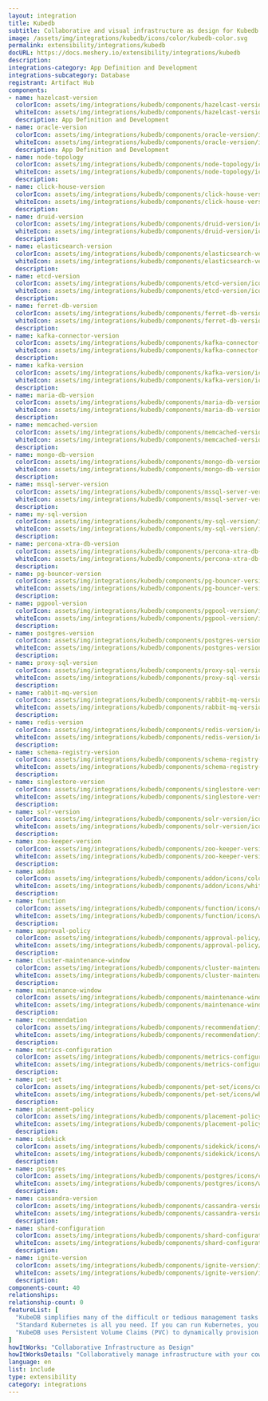 ```yaml
---
layout: integration
title: Kubedb
subtitle: Collaborative and visual infrastructure as design for Kubedb
image: /assets/img/integrations/kubedb/icons/color/kubedb-color.svg
permalink: extensibility/integrations/kubedb
docURL: https://docs.meshery.io/extensibility/integrations/kubedb
description: 
integrations-category: App Definition and Development
integrations-subcategory: Database
registrant: Artifact Hub
components: 
- name: hazelcast-version
  colorIcon: assets/img/integrations/kubedb/components/hazelcast-version/icons/color/hazelcast-version-color.svg
  whiteIcon: assets/img/integrations/kubedb/components/hazelcast-version/icons/white/hazelcast-version-white.svg
  description: App Definition and Development
- name: oracle-version
  colorIcon: assets/img/integrations/kubedb/components/oracle-version/icons/color/oracle-version-color.svg
  whiteIcon: assets/img/integrations/kubedb/components/oracle-version/icons/white/oracle-version-white.svg
  description: App Definition and Development
- name: node-topology
  colorIcon: assets/img/integrations/kubedb/components/node-topology/icons/color/node-topology-color.svg
  whiteIcon: assets/img/integrations/kubedb/components/node-topology/icons/white/node-topology-white.svg
  description: 
- name: click-house-version
  colorIcon: assets/img/integrations/kubedb/components/click-house-version/icons/color/click-house-version-color.svg
  whiteIcon: assets/img/integrations/kubedb/components/click-house-version/icons/white/click-house-version-white.svg
  description: 
- name: druid-version
  colorIcon: assets/img/integrations/kubedb/components/druid-version/icons/color/druid-version-color.svg
  whiteIcon: assets/img/integrations/kubedb/components/druid-version/icons/white/druid-version-white.svg
  description: 
- name: elasticsearch-version
  colorIcon: assets/img/integrations/kubedb/components/elasticsearch-version/icons/color/elasticsearch-version-color.svg
  whiteIcon: assets/img/integrations/kubedb/components/elasticsearch-version/icons/white/elasticsearch-version-white.svg
  description: 
- name: etcd-version
  colorIcon: assets/img/integrations/kubedb/components/etcd-version/icons/color/etcd-version-color.svg
  whiteIcon: assets/img/integrations/kubedb/components/etcd-version/icons/white/etcd-version-white.svg
  description: 
- name: ferret-db-version
  colorIcon: assets/img/integrations/kubedb/components/ferret-db-version/icons/color/ferret-db-version-color.svg
  whiteIcon: assets/img/integrations/kubedb/components/ferret-db-version/icons/white/ferret-db-version-white.svg
  description: 
- name: kafka-connector-version
  colorIcon: assets/img/integrations/kubedb/components/kafka-connector-version/icons/color/kafka-connector-version-color.svg
  whiteIcon: assets/img/integrations/kubedb/components/kafka-connector-version/icons/white/kafka-connector-version-white.svg
  description: 
- name: kafka-version
  colorIcon: assets/img/integrations/kubedb/components/kafka-version/icons/color/kafka-version-color.svg
  whiteIcon: assets/img/integrations/kubedb/components/kafka-version/icons/white/kafka-version-white.svg
  description: 
- name: maria-db-version
  colorIcon: assets/img/integrations/kubedb/components/maria-db-version/icons/color/maria-db-version-color.svg
  whiteIcon: assets/img/integrations/kubedb/components/maria-db-version/icons/white/maria-db-version-white.svg
  description: 
- name: memcached-version
  colorIcon: assets/img/integrations/kubedb/components/memcached-version/icons/color/memcached-version-color.svg
  whiteIcon: assets/img/integrations/kubedb/components/memcached-version/icons/white/memcached-version-white.svg
  description: 
- name: mongo-db-version
  colorIcon: assets/img/integrations/kubedb/components/mongo-db-version/icons/color/mongo-db-version-color.svg
  whiteIcon: assets/img/integrations/kubedb/components/mongo-db-version/icons/white/mongo-db-version-white.svg
  description: 
- name: mssql-server-version
  colorIcon: assets/img/integrations/kubedb/components/mssql-server-version/icons/color/mssql-server-version-color.svg
  whiteIcon: assets/img/integrations/kubedb/components/mssql-server-version/icons/white/mssql-server-version-white.svg
  description: 
- name: my-sql-version
  colorIcon: assets/img/integrations/kubedb/components/my-sql-version/icons/color/my-sql-version-color.svg
  whiteIcon: assets/img/integrations/kubedb/components/my-sql-version/icons/white/my-sql-version-white.svg
  description: 
- name: percona-xtra-db-version
  colorIcon: assets/img/integrations/kubedb/components/percona-xtra-db-version/icons/color/percona-xtra-db-version-color.svg
  whiteIcon: assets/img/integrations/kubedb/components/percona-xtra-db-version/icons/white/percona-xtra-db-version-white.svg
  description: 
- name: pg-bouncer-version
  colorIcon: assets/img/integrations/kubedb/components/pg-bouncer-version/icons/color/pg-bouncer-version-color.svg
  whiteIcon: assets/img/integrations/kubedb/components/pg-bouncer-version/icons/white/pg-bouncer-version-white.svg
  description: 
- name: pgpool-version
  colorIcon: assets/img/integrations/kubedb/components/pgpool-version/icons/color/pgpool-version-color.svg
  whiteIcon: assets/img/integrations/kubedb/components/pgpool-version/icons/white/pgpool-version-white.svg
  description: 
- name: postgres-version
  colorIcon: assets/img/integrations/kubedb/components/postgres-version/icons/color/postgres-version-color.svg
  whiteIcon: assets/img/integrations/kubedb/components/postgres-version/icons/white/postgres-version-white.svg
  description: 
- name: proxy-sql-version
  colorIcon: assets/img/integrations/kubedb/components/proxy-sql-version/icons/color/proxy-sql-version-color.svg
  whiteIcon: assets/img/integrations/kubedb/components/proxy-sql-version/icons/white/proxy-sql-version-white.svg
  description: 
- name: rabbit-mq-version
  colorIcon: assets/img/integrations/kubedb/components/rabbit-mq-version/icons/color/rabbit-mq-version-color.svg
  whiteIcon: assets/img/integrations/kubedb/components/rabbit-mq-version/icons/white/rabbit-mq-version-white.svg
  description: 
- name: redis-version
  colorIcon: assets/img/integrations/kubedb/components/redis-version/icons/color/redis-version-color.svg
  whiteIcon: assets/img/integrations/kubedb/components/redis-version/icons/white/redis-version-white.svg
  description: 
- name: schema-registry-version
  colorIcon: assets/img/integrations/kubedb/components/schema-registry-version/icons/color/schema-registry-version-color.svg
  whiteIcon: assets/img/integrations/kubedb/components/schema-registry-version/icons/white/schema-registry-version-white.svg
  description: 
- name: singlestore-version
  colorIcon: assets/img/integrations/kubedb/components/singlestore-version/icons/color/singlestore-version-color.svg
  whiteIcon: assets/img/integrations/kubedb/components/singlestore-version/icons/white/singlestore-version-white.svg
  description: 
- name: solr-version
  colorIcon: assets/img/integrations/kubedb/components/solr-version/icons/color/solr-version-color.svg
  whiteIcon: assets/img/integrations/kubedb/components/solr-version/icons/white/solr-version-white.svg
  description: 
- name: zoo-keeper-version
  colorIcon: assets/img/integrations/kubedb/components/zoo-keeper-version/icons/color/zoo-keeper-version-color.svg
  whiteIcon: assets/img/integrations/kubedb/components/zoo-keeper-version/icons/white/zoo-keeper-version-white.svg
  description: 
- name: addon
  colorIcon: assets/img/integrations/kubedb/components/addon/icons/color/addon-color.svg
  whiteIcon: assets/img/integrations/kubedb/components/addon/icons/white/addon-white.svg
  description: 
- name: function
  colorIcon: assets/img/integrations/kubedb/components/function/icons/color/function-color.svg
  whiteIcon: assets/img/integrations/kubedb/components/function/icons/white/function-white.svg
  description: 
- name: approval-policy
  colorIcon: assets/img/integrations/kubedb/components/approval-policy/icons/color/approval-policy-color.svg
  whiteIcon: assets/img/integrations/kubedb/components/approval-policy/icons/white/approval-policy-white.svg
  description: 
- name: cluster-maintenance-window
  colorIcon: assets/img/integrations/kubedb/components/cluster-maintenance-window/icons/color/cluster-maintenance-window-color.svg
  whiteIcon: assets/img/integrations/kubedb/components/cluster-maintenance-window/icons/white/cluster-maintenance-window-white.svg
  description: 
- name: maintenance-window
  colorIcon: assets/img/integrations/kubedb/components/maintenance-window/icons/color/maintenance-window-color.svg
  whiteIcon: assets/img/integrations/kubedb/components/maintenance-window/icons/white/maintenance-window-white.svg
  description: 
- name: recommendation
  colorIcon: assets/img/integrations/kubedb/components/recommendation/icons/color/recommendation-color.svg
  whiteIcon: assets/img/integrations/kubedb/components/recommendation/icons/white/recommendation-white.svg
  description: 
- name: metrics-configuration
  colorIcon: assets/img/integrations/kubedb/components/metrics-configuration/icons/color/metrics-configuration-color.svg
  whiteIcon: assets/img/integrations/kubedb/components/metrics-configuration/icons/white/metrics-configuration-white.svg
  description: 
- name: pet-set
  colorIcon: assets/img/integrations/kubedb/components/pet-set/icons/color/pet-set-color.svg
  whiteIcon: assets/img/integrations/kubedb/components/pet-set/icons/white/pet-set-white.svg
  description: 
- name: placement-policy
  colorIcon: assets/img/integrations/kubedb/components/placement-policy/icons/color/placement-policy-color.svg
  whiteIcon: assets/img/integrations/kubedb/components/placement-policy/icons/white/placement-policy-white.svg
  description: 
- name: sidekick
  colorIcon: assets/img/integrations/kubedb/components/sidekick/icons/color/sidekick-color.svg
  whiteIcon: assets/img/integrations/kubedb/components/sidekick/icons/white/sidekick-white.svg
  description: 
- name: postgres
  colorIcon: assets/img/integrations/kubedb/components/postgres/icons/color/postgres-color.svg
  whiteIcon: assets/img/integrations/kubedb/components/postgres/icons/white/postgres-white.svg
  description: 
- name: cassandra-version
  colorIcon: assets/img/integrations/kubedb/components/cassandra-version/icons/color/cassandra-version-color.svg
  whiteIcon: assets/img/integrations/kubedb/components/cassandra-version/icons/white/cassandra-version-white.svg
  description: 
- name: shard-configuration
  colorIcon: assets/img/integrations/kubedb/components/shard-configuration/icons/color/shard-configuration-color.svg
  whiteIcon: assets/img/integrations/kubedb/components/shard-configuration/icons/white/shard-configuration-white.svg
  description: 
- name: ignite-version
  colorIcon: assets/img/integrations/kubedb/components/ignite-version/icons/color/ignite-version-color.svg
  whiteIcon: assets/img/integrations/kubedb/components/ignite-version/icons/white/ignite-version-white.svg
  description: 
components-count: 40
relationships: 
relationship-count: 0
featureList: [
  "KubeDB simplifies many of the difficult or tedious management tasks of running a production grade databases on private and public clouds. Maintain one stack for all your stateless and stateful applications and simplify the operational complexity.",
  "Standard Kubernetes is all you need. If you can run Kubernetes, you can provision and manage databases using KubeDB. Use standard Kubernetes CLI and API to provision and manage databases.",
  "KubeDB uses Persistent Volume Claims (PVC) to dynamically provision disks for database instances. Using appropriately defined StorageClasses, KubeDB provisioned database instances are designed to scale from small development workloads up to performance-intensive workloads on private and public cloud environments."
]
howItWorks: "Collaborative Infrastructure as Design"
howItWorksDetails: "Collaboratively manage infrastructure with your coworkers synchronously sharing the same designs."
language: en
list: include
type: extensibility
category: integrations
---
```

